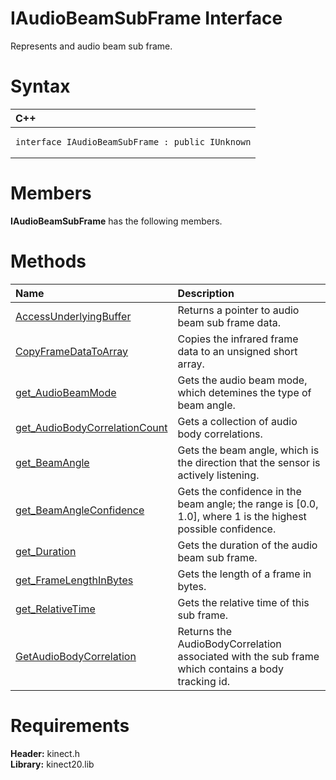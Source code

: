 IAudioBeamSubFrame Interface  
============================  

Represents and audio beam sub frame. <span id="syntaxSection"></span>

Syntax  
======  

<table>
<colgroup>
<col width="100%" />
</colgroup>
<thead>
<tr class="header">
<th align="left">C++</th>
</tr>
</thead>
<tbody>
<tr class="odd">
<td align="left"><pre><code>interface IAudioBeamSubFrame : public IUnknown</code></pre></td>
</tr>
</tbody>
</table>

<span id="classMembersSection"></span>

Members  
=======  

**IAudioBeamSubFrame** has the following members.  

<span id="publicmethodsSection"></span>

Methods  
=======  

<table>
<colgroup>
<col width="30%" />
<col width="60%" />
</colgroup>
<thead>
<tr class="header">
<th align="left">Name</th>
<th align="left">Description</th>
</tr>
</thead>
<tbody>
<tr class="odd">
<td align="left"><a href="IAudioBeamSubFrame/Methods/AccessUnderlyingBuffer.md">AccessUnderlyingBuffer</a></td>
<td align="left">Returns a pointer to audio beam sub frame data.</td>
</tr>
<tr class="even">
<td align="left"><a href="IAudioBeamSubFrame/Methods/CopyFrameDataToArray.md">CopyFrameDataToArray</a></td>
<td align="left">Copies the infrared frame data to an unsigned short array.</td>
</tr>
<tr class="odd">
<td align="left"><a href="IAudioBeamSubFrame/Methods/get_AudioBeamMode_Method.md">get_AudioBeamMode</a></td>
<td align="left">Gets the audio beam mode, which detemines the type of beam angle.</td>
</tr>
<tr class="even">
<td align="left"><a href="IAudioBeamSubFrame/Methods/get.md">get_AudioBodyCorrelationCount</a></td>
<td align="left">Gets a collection of audio body correlations.</td>
</tr>
<tr class="odd">
<td align="left"><a href="IAudioBeamSubFrame/Methods/get_BeamAngle_Method.md">get_BeamAngle</a></td>
<td align="left">Gets the beam angle, which is the direction that the sensor is actively listening.</td>
</tr>
<tr class="even">
<td align="left"><a href="IAudioBeamSubFrame/Methods/get_BeamAngleConfidence.md">get_BeamAngleConfidence</a></td>
<td align="left">Gets the confidence in the beam angle; the range is [0.0, 1.0], where 1 is the highest possible confidence.</td>
</tr>
<tr class="odd">
<td align="left"><a href="IAudioBeamSubFrame/Methods/get_Duration_Method.md">get_Duration</a></td>
<td align="left">Gets the duration of the audio beam sub frame.</td>
</tr>
<tr class="even">
<td align="left"><a href="IAudioBeamSubFrame/Methods/get_FrameLengthInBytes.md">get_FrameLengthInBytes</a></td>
<td align="left">Gets the length of a frame in bytes.</td>
</tr>
<tr class="odd">
<td align="left"><a href="IAudioBeamSubFrame/Methods/get_RelativeTime_Method.md">get_RelativeTime</a></td>
<td align="left">Gets the relative time of this sub frame.</td>
</tr>
<tr class="even">
<td align="left"><a href="IAudioBeamSubFrame/Methods/GetAudioBodyCorrelation.md">GetAudioBodyCorrelation</a></td>
<td align="left">Returns the AudioBodyCorrelation associated with the sub frame which contains a body tracking id.</td>
</tr>
</tbody>
</table>

<span id="requirements"></span>

Requirements  
============  

**Header:** kinect.h  
**Library:** kinect20.lib  



<!--Please do not edit the data in the comment block below.-->
<!--
TOCTitle : IAudioBeamSubFrame Interface
RLTitle : IAudioBeamSubFrame Interface
KeywordK : IAudioBeamSubFrame interface, about
HelpPriority : 2
TopicType : apiref
KeywordF : IAudioBeamSubFrame
KeywordF : Microsoft.Kinect.kinect.IAudioBeamSubFrame
KeywordA : T:Microsoft.Kinect.kinect.IAudioBeamSubFrame
AssetID : T:Microsoft.Kinect.kinect.IAudioBeamSubFrame
Locale : en-us
CommunityContent : 1
APIType : Managed
APILocation : 
APIName : Microsoft.Kinect.kinect.IAudioBeamSubFrame
TargetOS : Windows
TopicType : kbSyntax
DevLang : C++
DocSet : K4Wv2
ProjType : K4Wv2Proj
Technology : Kinect for Windows
Product : Kinect for Windows SDK v2
productversion : 20
-->
